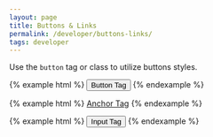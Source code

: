 ```yaml
---
layout: page
title: Buttons & Links
permalink: /developer/buttons-links/
tags: developer
---
```


Use the `button` tag or class to utilize buttons styles.

{% example html %}
<button>Button Tag</button>
{% endexample %}

{% example html %}
<a href="#" class="button">Anchor Tag</a>
{% endexample %}

{% example html %}
<input type="submit" class="button" value="Input Tag" />
{% endexample %}
